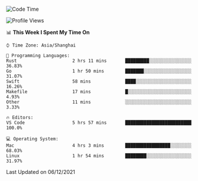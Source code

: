<!--START_SECTION:waka-->
![Code Time](http://img.shields.io/badge/Code%20Time-764%20hrs%2030%20mins-blue)

![Profile Views](http://img.shields.io/badge/Profile%20Views-3-blue)

📊 **This Week I Spent My Time On** 

```text
⌚︎ Time Zone: Asia/Shanghai

💬 Programming Languages: 
Rust                     2 hrs 11 mins       █████████░░░░░░░░░░░░░░░░   36.83% 
Go                       1 hr 50 mins        ███████░░░░░░░░░░░░░░░░░░   31.07% 
Swift                    58 mins             ████░░░░░░░░░░░░░░░░░░░░░   16.26% 
Makefile                 17 mins             █░░░░░░░░░░░░░░░░░░░░░░░░   4.93% 
Other                    11 mins             ░░░░░░░░░░░░░░░░░░░░░░░░░   3.33%

🔥 Editors: 
VS Code                  5 hrs 57 mins       █████████████████████████   100.0%

💻 Operating System: 
Mac                      4 hrs 3 mins        █████████████████░░░░░░░░   68.03% 
Linux                    1 hr 54 mins        ████████░░░░░░░░░░░░░░░░░   31.97%

```


 Last Updated on 06/12/2021
<!--END_SECTION:waka-->
